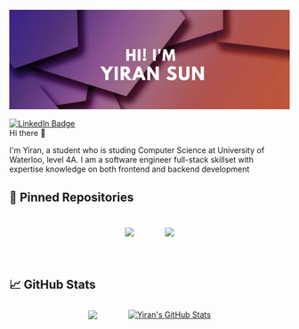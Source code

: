 [![Yiran's GitHub Banner](./assets/banner.png)](https://personal-website-sigma-wine.vercel.app/)  
   
[![LinkedIn Badge](https://img.shields.io/badge/LinkedIn-Profile-informational?style=flat&logo=linkedin&logoColor=white&color=0D76A8)](https://www.linkedin.com/in/yiran-sun-988787211/)  
Hi there 👋  
  
    
I'm Yiran, a student who is studing Computer Science at University of Waterloo, level 4A. I am a software engineer full-stack skillset with expertise knowledge on both frontend and backend development  

## 📌 Pinned Repositories

<br>

<div style="display:flex;align-items:center;justify-content:center" href="https://github.com/Feng-12138/LooSchedule">
<a href=“https://github.com/Feng-12138/LooSchedule”  style="margin-right:2.5rem">
  <img align="center" style="margin:0.5rem" src="https://github-readme-stats.vercel.app/api/pin/?username=Feng-12138&repo=LooSchedule&title_color=ffffff&text_color=c9cacc&icon_color=4AB197&bg_color=1A2B34" />
</a>

<a href=“https://github.com/joycedaiyt/Me-In-Loo”>
  <img align="center" style="margin:0.5rem" src="https://github-readme-stats.vercel.app/api/pin/?username=joycedaiyt&repo=Me-In-Loo&title_color=ffffff&text_color=c9cacc&icon_color=4AB197&bg_color=1A2B34" />
</a>
</div>

<br>
<br>

## &#x1f4c8; GitHub Stats
  
<div style="display:flex;align-items:center;justify-content:center">
<a href=“https://github.com/Feng-12138  style=margin-right:2.5rem>
  <img align="center" style="margin:0.5rem" src="https://github-readme-stats.vercel.app/api/top-langs/?username=Feng-12138&hide=html,css&title_color=ffffff&text_color=c9cacc&icon_color=4AB197&bg_color=1A2B34" />
</a>

<a href=“https://github.com/Feng-12138>
 <img align="center" style="margin:0.5rem" src="https://github-readme-stats.vercel.app/api?username=Feng-12138&show_icons=true&line_height=27&count_private=true&hide_rank=true&title_color=ffffff&text_color=c9cacc&icon_color=4AB097&bg_color=1A2B34" alt="Yiran's GitHub Stats" />
</a>
</div>

<br>
<br>
